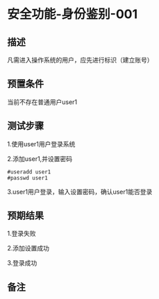 # 安全功能-身份鉴别-001

## 描述

凡需进入操作系统的用户，应先进行标识（建立账号）

## 预置条件

当前不存在普通用户user1

## 测试步骤

1.使用user1用户登录系统

2.添加user1,并设置密码

```
#useradd user1
#passwd user1
```

3.user1用户登录，输入设置密码，确认user1能否登录

## 预期结果

1.登录失败

2.添加设置成功

3.登录成功

## 备注